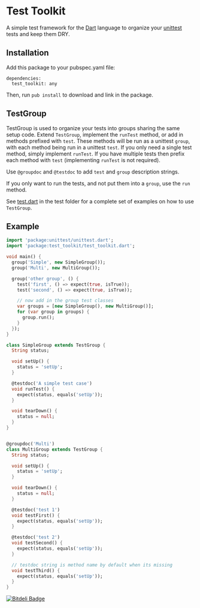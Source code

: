 Test Toolkit
============

A simple test framework for the [Dart][dart] language to organize your [unittest][unittest] tests and keep them DRY.

Installation
------------

Add this package to your pubspec.yaml file:

    dependencies:
      test_toolkit: any

Then, run `pub install` to download and link in the package.

TestGroup
---------

TestGroup is used to organize your tests into groups sharing the same setup
code. Extend `TestGroup`, implement the `runTest` method, or add in methods
prefixed with `test`. These methods will be run as a unittest `group`, with
each method being run in a unittest `test`. If you only need a single test
method, simply implement `runTest`. If you have multiple tests then prefix
each method with `test` (implementing `runTest` is not required).

Use `@groupdoc` and `@testdoc` to add `test` and `group` description strings.

If you only want to run the tests, and not put them into a `group`, use the
`run` method.

See [test.dart][examples] in the test folder for a complete set of examples on
how to use `TestGroup`.

Example
-------

```dart
import 'package:unittest/unittest.dart';
import 'package:test_toolkit/test_toolkit.dart';

void main() {
  group('Simple', new SimpleGroup());
  group('Multi', new MultiGroup());

  group('other group', () {
    test('first', () => expect(true, isTrue));
    test('second', () => expect(true, isTrue));

    // now add in the group test classes
    var groups = [new SimpleGroup(), new MultiGroup()];
    for (var group in groups) {
      group.run();
    }
  });
}

class SimpleGroup extends TestGroup {
  String status;

  void setUp() {
    status = 'setUp';
  }

  @testdoc('A simple test case')
  void runTest() {
    expect(status, equals('setUp'));
  }

  void tearDown() {
    status = null;
  }
}


@groupdoc('Multi')
class MultiGroup extends TestGroup {
  String status;

  void setUp() {
    status = 'setUp';
  }

  void tearDown() {
    status = null;
  }

  @testdoc('test 1')
  void testFirst() {
    expect(status, equals('setUp'));
  }

  @testdoc('test 2')
  void testSecond() {
    expect(status, equals('setUp'));
  }

  // testdoc string is method name by default when its missing
  void testThird() {
    expect(status, equals('setUp'));
  }
}
```

[examples]: https://github.com/lgunsch/test_toolkit/blob/master/test/test.dart
[dart]: http://www.dartlang.org/
[unittest]: http://pub.dartlang.org/packages/unittest


[![Bitdeli Badge](https://d2weczhvl823v0.cloudfront.net/lgunsch/test_toolkit/trend.png)](https://bitdeli.com/free "Bitdeli Badge")


